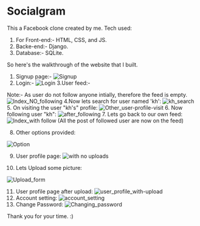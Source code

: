 # Socialgram
This a Facebook clone created by me.
Tech used:
1. For Front-end:-
   HTML,
   CSS, and
   JS.
2. Backe-end:-
   Django.
3. Database:-
   SQLite.

So here's the walkthrough of the website that I built.
1. Signup page:-
  ![Signup](https://user-images.githubusercontent.com/52004459/208242644-b4d83819-40c5-4c58-bf0f-08bd70a6fd4b.png)
2. Login:-
![Login](https://user-images.githubusercontent.com/52004459/208242737-4eba071f-d269-4bac-9e2e-439337a55ec8.png)
3.User feed:-

Note:- As user do not follow anyone intially, therefore the feed is empty.
![Index_NO_following](https://user-images.githubusercontent.com/52004459/208242795-95a0a5cd-dd56-4995-9fc7-9814b3053e94.png)
4.Now lets search for user named 'kh':
![kh_search](https://user-images.githubusercontent.com/52004459/208243180-2013b4b6-8efc-487a-8da1-6ac3786ed197.png)
5. On visiting the user "kh's" profile:
![Other_user-profile-visit](https://user-images.githubusercontent.com/52004459/208242846-be5b8777-612c-4bf4-bbbc-e4a4e54e56df.png)
6. Now following user "kh":
![after_following](https://user-images.githubusercontent.com/52004459/208242865-7ca9e851-27d6-4b7c-b3dd-5d931f1d5f38.png)
7. Lets go back to our own feed:
![Index_with follow](https://user-images.githubusercontent.com/52004459/208242889-e505f2dd-bdbf-48ea-b1aa-6fdd6ef7a3e5.png)
(All the post of followed user are now on the feed)

8. Other options provided:

![Option](https://user-images.githubusercontent.com/52004459/208243049-ec449ae8-4cfe-485b-a7e8-bda34375372b.png)

9. User profile page:
![with no uploads](https://user-images.githubusercontent.com/52004459/208242993-6c185f9f-9352-4533-acb5-4fefc88c53c7.png)

10. Lets Upload some picture:

![Upload_form](https://user-images.githubusercontent.com/52004459/208242950-3738c620-97cc-4d27-bccd-924ffd12fb28.png)

11. User profile page after upload:
![user_profile_with-upload](https://user-images.githubusercontent.com/52004459/208243010-780bb509-57ef-49de-b286-7d1c49332ab1.png)
12. Account setting:
![account_setting](https://user-images.githubusercontent.com/52004459/208243069-888949f9-08d0-49dc-8a0e-1dee8eaabed6.png)
13. Change Password:
![Changing_password](https://user-images.githubusercontent.com/52004459/208243088-98331eac-a5f5-4cd9-90eb-fdc546af8d36.png)


Thank you for your time. :)


